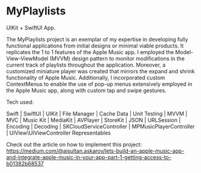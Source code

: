 # MyPlaylists
 
UIKit + SwiftUI App.

The MyPlaylists project is an exemplar of my expertise in developing fully functional applications from initial designs or minimal viable products. It replicates the 1 to 1 features of the Apple Music app. I employed the Model-View-ViewModel (MVVM) design pattern to monitor modifications in the current track of playlists throughout the application. Moreover, a customized miniature player was created that mirrors the expand and shrink functionality of Apple Music. Additionally, I incorporated custom ContextMenus to enable the use of pop-up menus extensively employed in the Apple Music app, along with custom tap and swipe gestures.

Tech used:

Swift | SwiftUI | UIKit | File Manager | Cache Data | Unit Testing | MVVM | MVC | Music Kit | MediaKit | AVPlayer | StoreKit | JSON | URLSession | Encoding | Decoding | SKCloudServiceController | MPMusicPlayerController | UIView\UIViewController Representables

Check out the article on how to implement this project: https://medium.com/@aisultan.askarov/lets-build-an-apple-music-app-and-integrate-apple-music-in-your-app-part-1-getting-access-to-b01382b68537


